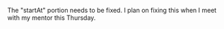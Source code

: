 The "startAt" portion needs to be fixed. I plan on fixing this when I meet with my mentor this Thursday.
